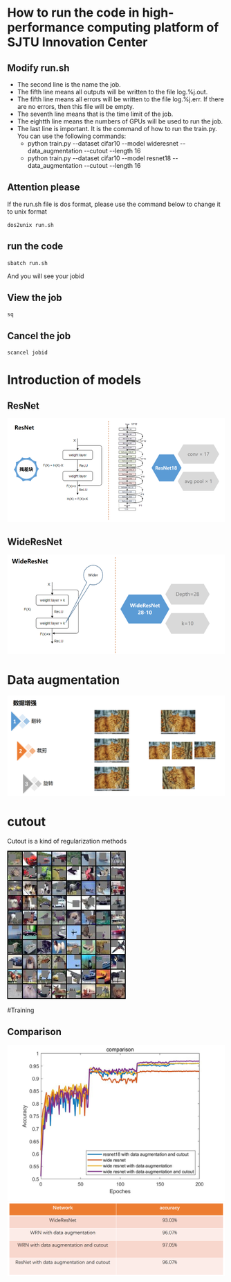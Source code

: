 # How to run the code in high-performance computing platform of SJTU Innovation Center
## Modify run.sh
- The second line is the name the job.
- The fifth line means all outputs will be written to the file log.%j.out.
- The fifth line means all errors will be written to the file log.%j.err. If there are no errors, then this file will be empty.
- The seventh line means that is the time limit of the job.
- The eightth line means the numbers of GPUs will be used to run the job.
- The last line is important. It is the command of how to run the train.py. You can use the following commands:
  - python train.py --dataset cifar10 --model wideresnet --data_augmentation --cutout --length 16
  - python train.py --dataset cifar10 --model resnet18 --data_augmentation --cutout --length 16
## Attention please
If the run.sh file is dos format, please use the command below to change it to unix format
```
dos2unix run.sh
```
## run the code
```
sbatch run.sh
```
And you will see your jobid
## View the job
```
sq
```
## Cancel the job
```
scancel jobid
```
# Introduction of models
## ResNet
![fig](https://github.com/ArtechStark/Cifar10-classification-WideResNet-and-cutout/blob/master/images/ResNet.png)
## WideResNet
![title](https://github.com/ArtechStark/Cifar10-classification-WideResNet-and-cutout/blob/master/images/WideResNet.png)
# Data augmentation
![title](https://github.com/ArtechStark/Cifar10-classification-WideResNet-and-cutout/blob/master/images/DataAugmentation.png)
# cutout
Cutout is a kind of regularization methods

![title](https://github.com/ArtechStark/Cifar10-classification-WideResNet-and-cutout/blob/master/images/cutout_on_cifar10.jpg)

#Training
## Comparison
![title](https://github.com/ArtechStark/Cifar10-classification-WideResNet-and-cutout/blob/master/images/comparison.png)
![title](https://github.com/ArtechStark/Cifar10-classification-WideResNet-and-cutout/blob/master/images/comparison2.png)
